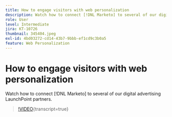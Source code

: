 ```yaml
---
title: How to engage visitors with web personalization
description: Watch how to connect [!DNL Marketo] to several of our digital advertising LaunchPoint partners.
role: User
level: Intermediate
jira: KT-10726
thumbnail: 345404.jpeg
exl-id: 4bd03272-cd14-43b7-9bbb-ef1cd9c3b0a5
feature: Web Personalization
---
```

# How to engage visitors with web personalization

Watch how to connect [!DNL Marketo] to several of our digital advertising LaunchPoint partners.

>[!VIDEO](https://video.tv.adobe.com/v/345404/?quality=12&learn=on){transcript=true}
